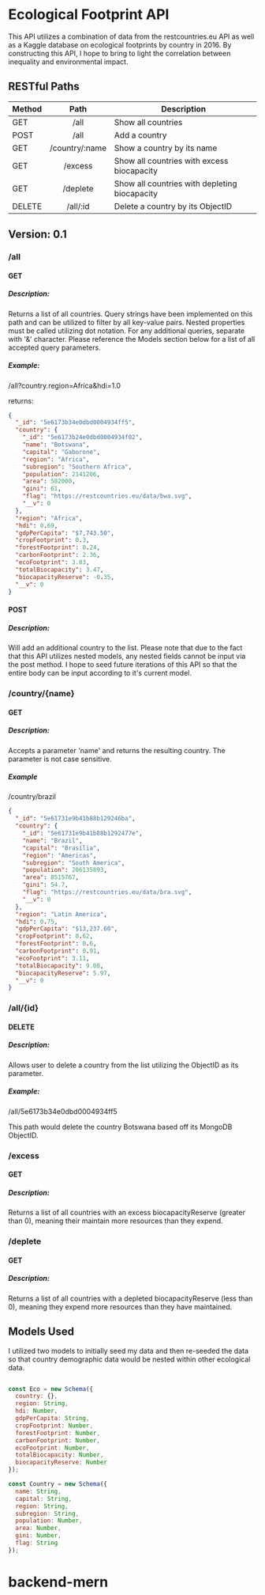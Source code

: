 # Ecological Footprint API

This API utilizes a combination of data from the restcountries.eu API as well as a Kaggle database on ecological footprints by country in 2016. By constructing this API, I hope to bring to light the correlation between inequality and environmental impact.

## RESTful Paths

| Method |      Path      | Description                                   |
| ------ | :------------: | --------------------------------------------- |
| GET    |      /all      | Show all countries                            |
| POST   |      /all      | Add a country                                 |
| GET    | /country/:name | Show a country by its name                    |
| GET    |    /excess     | Show all countries with excess biocapacity    |
| GET    |    /deplete    | Show all countries with depleting biocapacity |
| DELETE |    /all/:id    | Delete a country by its ObjectID              |

## Version: 0.1

### /all

#### GET

##### Description:

Returns a list of all countries. Query strings have been implemented on this path and can be utilized to filter by all key-value pairs. Nested properties must be called utilizing dot notation. For any additional queries, separate with '&' character. Please reference the Models section below for a list of all accepted query parameters.

##### Example:

/all?country.region=Africa&hdi=1.0

returns:

```json
{
  "_id": "5e6173b34e0dbd0004934ff5",
  "country": {
    "_id": "5e6173b24e0dbd0004934f02",
    "name": "Botswana",
    "capital": "Gaborone",
    "region": "Africa",
    "subregion": "Southern Africa",
    "population": 2141206,
    "area": 582000,
    "gini": 61,
    "flag": "https://restcountries.eu/data/bwa.svg",
    "__v": 0
  },
  "region": "Africa",
  "hdi": 0.69,
  "gdpPerCapita": "$7,743.50",
  "cropFootprint": 0.3,
  "forestFootprint": 0.24,
  "carbonFootprint": 2.36,
  "ecoFootprint": 3.83,
  "totalBiocapacity": 3.47,
  "biocapacityReserve": -0.35,
  "__v": 0
}
```

#### POST

##### Description:

Will add an additional country to the list. Please note that due to the fact that this API utilizes nested models, any nested fields cannot be input via the post method. I hope to seed future iterations of this API so that the entire body can be input according to it's current model.

### /country/{name}

#### GET

##### Description:

Accepts a parameter 'name' and returns the resulting country. The parameter is not case sensitive.

##### Example

/country/brazil

```json
{
  "_id": "5e61731e9b41b88b129246ba",
  "country": {
    "_id": "5e61731e9b41b88b1292477e",
    "name": "Brazil",
    "capital": "Brasília",
    "region": "Americas",
    "subregion": "South America",
    "population": 206135893,
    "area": 8515767,
    "gini": 54.7,
    "flag": "https://restcountries.eu/data/bra.svg",
    "__v": 0
  },
  "region": "Latin America",
  "hdi": 0.75,
  "gdpPerCapita": "$13,237.60",
  "cropFootprint": 0.62,
  "forestFootprint": 0.6,
  "carbonFootprint": 0.91,
  "ecoFootprint": 3.11,
  "totalBiocapacity": 9.08,
  "biocapacityReserve": 5.97,
  "__v": 0
}
```

### /all/{id}

#### DELETE

##### Description:

Allows user to delete a country from the list utilizing the ObjectID as its parameter.

##### Example:

/all/5e6173b34e0dbd0004934ff5

This path would delete the country Botswana based off its MongoDB ObjectID.

### /excess

#### GET

##### Description:

Returns a list of all countries with an excess biocapacityReserve (greater than 0), meaning their maintain more resources than they expend.

### /deplete

#### GET

##### Description:

Returns a list of all countries with a depleted biocapacityReserve (less than 0), meaning they expend more resources than they have maintained.

## Models Used

I utilized two models to initially seed my data and then re-seeded the data so that country demographic data would be nested within other ecological data.

```Javascript

const Eco = new Schema({
  country: {},
  region: String,
  hdi: Number,
  gdpPerCapita: String,
  cropFootprint: Number,
  forestFootprint: Number,
  carbonFootprint: Number,
  ecoFootprint: Number,
  totalBiocapacity: Number,
  biocapacityReserve: Number
});

const Country = new Schema({
  name: String,
  capital: String,
  region: String,
  subregion: String,
  population: Number,
  area: Number,
  gini: Number,
  flag: String
});

```

# backend-mern
